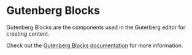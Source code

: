 Gutenberg Blocks
====

Gutenberg Blocks are the components used in the Guterberg editor for creating content. 

Check out the [Gutenberg Blocks documentation](client/gutenberg-blocks/README.md) for more 
information.
